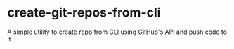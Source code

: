 # create-git-repos-from-cli 
A simple utility to create repo from CLI using GitHub's API and push code to it. 
